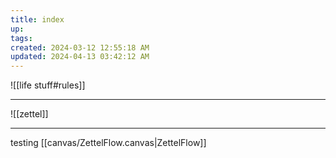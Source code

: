 ```yaml
---
title: index
up: 
tags: 
created: 2024-03-12 12:55:18 AM
updated: 2024-04-13 03:42:12 AM
---
```

![[life stuff#rules]]


---
![[zettel]]

---
testing [[canvas/ZettelFlow.canvas|ZettelFlow]]
